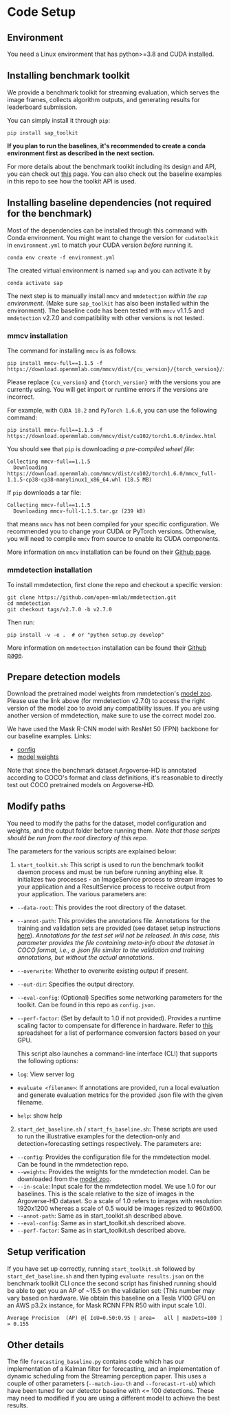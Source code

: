 # Code Setup

## Environment
You need a Linux environment that has python>=3.8 and CUDA installed.

## Installing benchmark toolkit

We provide a benchmark toolkit for streaming evaluation, which serves the image frames, collects algorithm outputs, and generating results for leaderboard submission.

You can simply install it through `pip`:

```
pip install sap_toolkit
```
**If you plan to run the baselines, it's recommended to create a conda environment first as described in the next section.**

For more details about the benchmark toolkit including its design and API, you can check out [this](https://github.com/karthiksharma98/sap-starterkit/tree/master/sap-toolkit) page. You can also check out the baseline examples in this repo to see how the toolkit API is used. 

## Installing baseline dependencies (not required for the benchmark)

Most of the dependencies can be installed through this command with Conda environment. You might want to change the version for `cudatoolkit` in `environment.yml` to match your CUDA version <em>before</em> running it.

```
conda env create -f environment.yml
```

The created virtual environment is named `sap` and you can activate it by
```
conda activate sap
```

The next step is to manually install `mmcv` and `mmdetection` *within the `sap` environment*. (Make sure `sap_toolkit` has also been installed within the environment). The baseline code has been tested with `mmcv` v1.1.5 and `mmdetection` v2.7.0 and compatibility with other versions is not tested.

### mmcv installation

The command for installing `mmcv` is as follows:

```shell
pip install mmcv-full==1.1.5 -f https://download.openmmlab.com/mmcv/dist/{cu_version}/{torch_version}/index.html
```

Please replace `{cu_version}` and ``{torch_version}`` with the versions you are currently using.
You will get import or runtime errors if the versions are incorrect.

For example, with ``CUDA 10.2`` and ``PyTorch 1.6.0``, you can use the following command:

```shell
pip install mmcv-full==1.1.5 -f https://download.openmmlab.com/mmcv/dist/cu102/torch1.6.0/index.html
```
You should see that `pip` is downloading *a pre-compiled wheel file*:
```
Collecting mmcv-full==1.1.5
  Downloading https://download.openmmlab.com/mmcv/dist/cu102/torch1.6.0/mmcv_full-1.1.5-cp38-cp38-manylinux1_x86_64.whl (18.5 MB)
```

If `pip` downloads a tar file:
```
Collecting mmcv-full==1.1.5
  Downloading mmcv-full-1.1.5.tar.gz (239 kB)
```
that means `mmcv` has not been compiled for your specific configuration.
We recommended you to change your CUDA or PyTorch versions.
Otherwise, you will need to compile `mmcv` from source to enable its CUDA components.

More information on `mmcv` installation can be found on their [Github page](https://github.com/open-mmlab/mmcv/).

### mmdetection installation

To install mmdetection, first clone the repo and checkout a specific version:
```
git clone https://github.com/open-mmlab/mmdetection.git
cd mmdetection
git checkout tags/v2.7.0 -b v2.7.0
```

Then run:
```
pip install -v -e .  # or "python setup.py develop"
```

More information on `mmdetection` installation can be found their [Github page](https://github.com/open-mmlab/mmdetection/blob/master/docs/get_started.md).

## Prepare detection models

Download the pretrained model weights from mmdetection's [model zoo](https://github.com/open-mmlab/mmdetection/blob/v2.7.0/docs/model_zoo.md). Please use the link above (for mmdetection v2.7.0) to access the right version of the model zoo to avoid any compatibility issues. If you are using another version of mmdetection, make sure to use the correct model zoo.

We have used the Mask R-CNN model with ResNet 50 (FPN) backbone for our baseline examples. 
Links: 
- [config](https://github.com/open-mmlab/mmdetection/blob/v2.7.0/configs/mask_rcnn/mask_rcnn_r50_fpn_2x_coco.py)
- [model weights](http://download.openmmlab.com/mmdetection/v2.0/mask_rcnn/mask_rcnn_r50_fpn_2x_coco/mask_rcnn_r50_fpn_2x_coco_bbox_mAP-0.392__segm_mAP-0.354_20200505_003907-3e542a40.pth)

Note that since the benchmark dataset Argoverse-HD is annotated according to COCO's format and class definitions, it's reasonable to directly test out COCO pretrained models on Argoverse-HD.

## Modify paths

 You need to modify the paths for the dataset, model configuration and weights, and the output folder before running them. *Note that those scripts should be run from the root directory of this repo*. 

The parameters for the various scripts are explained below:

1. `start_toolkit.sh`: This script is used to run the benchmark toolkit daemon process and must be run before running anything else. It initializes two processes - an ImageService process to stream images to your application and a ResultService process to receive output from your application. The various parameters are:

- `--data-root`: This provides the root directory of the dataset.
- `--annot-path`: This provides the annotations file. Annotations for the training and validation sets are provided (see dataset setup instructions [here](https://github.com/mtli/sAP/blob/master/doc/data_setup.md)). *Annotations for the test set will not be released. In this case, this parameter provides the file containing meta-info about the dataset in COCO format, i.e., a .json file similar to the validation and training annotations, but without the actual annotations*.
- `--overwrite`: Whether to overwrite existing output if present.
- `--out-dir`: Specifies the output directory. 
- `--eval-config`: (Optional) Specifies some networking parameters for the toolkit. Can be found in this repo as `config.json`.
- `--perf-factor`: (Set by default to 1.0 if not provided). Provides a runtime scaling factor to compensate for difference in hardware. Refer to [this](https://docs.google.com/spreadsheets/d/1g5jUAbeNswO-EQHrU9EHYpTT2XYCbepeL9KFEAVehMo/edit#gid=0) spreadsheet for a list of performance conversion factors based on your GPU.

    This script also launches a command-line interface (CLI) that supports the following options:

- `log`: View server log
- `evaluate <filename>`: If annotations are provided, run a local evaluation and generate evaluation metrics for the provided .json file with the given filename.
- `help`: show help

2. `start_det_baseline.sh` / `start_fs_baseline.sh`: These scripts are used to run the illustrative examples for the detection-only and detection+forecasting settings respectively. The parameters are:

- `--config`: Provides the configuration file for the mmdetection model. Can be found in the mmdetection repo.
- `--weights`: Provides the weights for the mmdetection model. Can be downloaded from the [model zoo](https://github.com/open-mmlab/mmdetection/blob/v2.7.0/docs/model_zoo.md).
- `--in-scale`: Input scale for the mmdetection model. We use 1.0 for our baselines. This is the scale relative to the size of images in the Argoverse-HD dataset. So a scale of 1.0 refers to images with resolution 1920x1200 whereas a scale of 0.5 would be images resized to 960x600.
- `--annot-path`: Same as in start_toolkit.sh described above.
- `--eval-config`: Same as in start_toolkit.sh described above.
- `--perf-factor`: Same as in start_toolkit.sh described above.


## Setup verification

If you have set up correctly, running `start_toolkit.sh` followed by  `start_det_baseline.sh` and then typing `evaluate results.json` on the benchmark toolkit CLI once the second script has finished running should be able to get you an AP of ~15.5 on the validation set: (This number may vary based on hardware. We obtain this baseline on a Tesla V100 GPU on an AWS p3.2x instance, for Mask RCNN FPN R50 with input scale 1.0).
```
Average Precision  (AP) @[ IoU=0.50:0.95 | area=   all | maxDets=100 ] = 0.155
```

## Other details

The file `forecasting_baseline.py` contains code which has our implementation of a Kalman filter for forecasting, and an implementation of dynamic scheduling from the Streaming perception paper. This uses a couple of other parameters (`--match-iou-th` and `--forecast-rt-ub`) which have been tuned for our detector baseline with <= 100 detections. These may need to modified if you are using a different model to achieve the best results.
